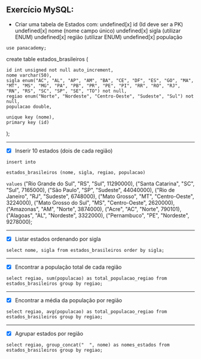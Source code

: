 ## Exercício MySQL:

* Criar uma tabela de Estados com:
   undefined[x] id (Id deve ser a PK)
   undefined[x] nome (nome campo único) 
   undefined[x] sigla (utilizar ENUM)
   undefined[x] região (utilizar ENUM)
   undefined[x] população
      ​

`use panacademy;`

create table estados_brasileiros (
```
id int unsigned not null auto_increment,
nome varchar(50),
sigla enum("AC", "AL", "AP", "AM", "BA", "CE", "DF", "ES", "GO", "MA", "MT", "MS", "MG", "PA", "PB", "PR", "PE", "PI", "RR", "RO", "RJ", "RN", "RS", "SC", "SP", "SE", "TO") not null,
regiao enum("Norte", "Nordeste", "Centro-Oeste", "Sudeste", "Sul") not null,
populacao double,

unique key (nome),
primary key (id)
```
);



----------------

- [x] Inserir 10 estados (dois de cada região)


`insert into` 
```
estados_brasileiros (nome, sigla, regiao, populacao) 
```
`values` 
	("Rio Grande do Sul", "RS", "Sul", 11290000),
	("Santa Catarina", "SC", "Sul", 7165000),
	("São Paulo", "SP", "Sudeste", 44040000),
	("Rio de Janeiro", "RJ", "Sudeste", 6748000),
	("Mato Grosso", "MT", "Centro-Oeste", 3224000),
	("Mato Grosso do Sul", "MS", "Centro-Oeste", 2620000),
	("Amazonas", "AM", "Norte", 3874000),
	("Acre", "AC", "Norte", 790101),
	("Alagoas", "AL", "Nordeste", 3322000),
	("Pernambuco", "PE", "Nordeste", 9278000);



----------

- [x] Listar estados ordenando por sigla

`select nome, sigla from estados_brasileiros order by sigla;`



-------

- [x] Encontrar a população total de cada região

`select regiao, sum(populacao) as total_populacao_regiao from estados_brasileiros group by regiao;`



---------

- [x] Encontrar a média da população por região 

`select regiao, avg(populacao) as total_populacao_regiao from estados_brasileiros group by regiao;`



------------------

- [x] Agrupar estados por região

`select regiao, group_concat("  ", nome) as nomes_estados from estados_brasileiros group by regiao;`



